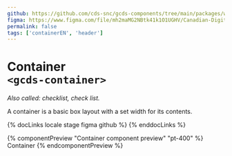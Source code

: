 ```yaml
---
github: https://github.com/cds-snc/gcds-components/tree/main/packages/web/src/components/gcds-container
figma: https://www.figma.com/file/mh2maMG2NBtk41k1O1UGHV/Canadian-Digital-Service%E2%80%A8---GC-Design-System?type=design&node-id=6660-15761&mode=design&t=yAHkop3p7GgECtHy-0
permalink: false
tags: ['containerEN', 'header']
---
```


# Container<br>`<gcds-container>`

_Also called: checklist, check list._

A container is a basic box layout with a set width for its contents.

{% docLinks locale stage figma github %}
{% enddocLinks %}

{% componentPreview "Container component preview" "pt-400" %}
<gcds-container border>
  Container
</gcds-container>
{% endcomponentPreview %}

